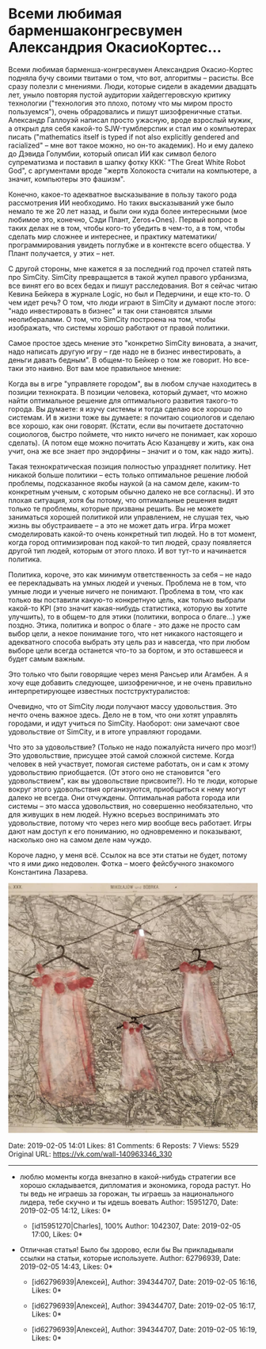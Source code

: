 # Всеми любимая барменшаконгресвумен Александрия ОкаcиоКортес...

Всеми любимая барменша-конгресвумен Александрия Окаcио-Кортес подняла бучу своими твитами о том, что вот, алгоритмы – расисты. Все сразу полезли с мнениями. Люди, которые сидели в академии двадцать лет, уныло повторяя пустой аудитории хайдеггеровскую критику технологии ("технология это плохо, потому что мы миром просто пользуемся"), очень обрадовались и пишут шизофреничные статьи. Александр Галлоуэй написал просто ужасную, вроде взрослый мужик, а открыл для себя какой-то SJW-тумблерспик и стал им о компьютерах писать ("mathematics itself is typed if not also explicitly gendered and racialized" – мне вот такое можно, но он-то академик). Но и ему далеко до Дэвида Голумбии, который описал ИИ как символ белого супрематизма и поставил в шапку фотку ККК: "The Great White Robot God", с аргументами вроде "жертв Холокоста считали на компьютере, а значит, компьютеры это фашизм". 
 
Конечно, какое-то адекватное высказывание в пользу такого рода рассмотрения ИИ необходимо. Но таких высказываний уже было немало те же 20 лет назад, и были они куда более интересными (мое любимое это, конечно, Сэди Плант, Zeros+Ones). Первый вопрос в таких делах не в том, чтобы кого-то убедить в чем-то, а в том, чтобы сделать мир сложнее и интереснее, и практику математики/программирования увидеть поглубже и в контексте всего общества. У Плант получается, у этих – нет. 
 
С другой стороны, мне кажется я за последний год прочел статей пять про SimCity. SimCity превращается в такой жупел правого урбанизма, все винят его во всех бедах и пишут расследования. Вот я сейчас читаю Кевина Бейкера в журнале Logic, но был и Педерчини, и еще кто-то. О чем идет речь? О том, что люди играют в SimCity и думают после этого: "надо инвестировать в бизнес" и так они становятся злыми неолибералами. О том, что SimCity построена на том, чтобы изображать, что системы хорошо работают от правой политики. 
 
Самое простое здесь мнение это "конкретно SimCity виновата, а значит, надо написать другую игру – где надо не в бизнес инвестировать, а деньги давать бедным". В общем-то Бейкер о том же говорит. Но все-таки это наивно. Вот вам мое правильное мнение: 
 
Когда вы в игре "управляете городом", вы в любом случае находитесь в позиции технократа. В позиции человека, который думает, что можно найти оптимальное решение для оптимального развития такого-то города. Вы думаете: я изучу системы и тогда сделаю все хорошо по системам. И в жизни тоже вы думаете: я почитаю социологов и сделаю все хорошо, как они говорят. (Кстати, если вы почитаете достаточно социологов, быстро поймете, что никто ничего не понимает, как хорошо сделать). (А потом еще можно почитать Асю Казанцеву и жить, как она учит, она же все знает про эндорфины – значит и о том, как надо жить). 
 
Такая технократическая позиция полностью упраздняет политику. Нет никакой больше политики – есть только оптимальное решение любой проблемы, подсказанное якобы наукой (а на самом деле, каким-то конкретным ученым, с которым обычно далеко не все согласны). И это плохая ситуация, хотя бы потому, что оптимальные решения видят только те проблемы, которые призваны решить. Вы не можете заниматься хорошей политикой или управлением, не слушая тех, чью жизнь вы обустраиваете – а это не может дать игра. Игра может смоделировать какой-то очень конкретный тип людей. Но в тот момент, когда город оптимизирован под какой-то тип людей, сразу появляется другой тип людей, которым от этого плохо. И вот тут-то и начинается политика. 
 
Политика, короче, это как минимум ответственность за себя – не надо ее перекладывать на умных людей и ученых. Проблема не в том, что умные люди и ученые ничего не понимают. Проблема в том, что как только вы поставили какую-то конкретную цель, как только выбрали какой-то KPI (это значит какая-нибудь статистика, которую вы хотите улучшить), то в общем-то для этики (политики, вопроса о благе...) уже поздно. Этика, политика и вопрос о благе - это даже не просто сам выбор цели, а некое понимание того, что нет никакого настоящего и адекватного способа выбрать эту цель раз и навсегда, что при любом выборе цели всегда останется что-то за бортом, и это оставшееся и будет самым важным. 
 
Это только что были говорящие через меня Рансьер или Агамбен. А я хочу еще добавить следующее, шизофреничное, и не очень правильно интерпретирующее известных постструктуралистов: 
 
Очевидно, что от SimCity люди получают массу удовольствия. Это нечто очень важное здесь. Дело не в том, что они хотят управлять городами, и идут учиться по SimCity. Наоборот: они замечают свое удовольствие от SimCity, и в итоге управляют городами. 
 
Что это за удовольствие? (Только не надо пожалуйста ничего про мозг!) Это удовольствие, присущее этой самой сложной системе. Когда человек в ней участвует, помогая системе работать, он и сам к этому удовольствию приобщается. (От этого оно не становится "его удовольствием", как вы удовольствие присвоите?). Но те люди, которые вокруг этого удовольствия организуются, приобщиться к нему могут далеко не всегда. Они отчуждены. Оптимальная работа города или системы – это масса удовольствия, но совершенно необязательно, что для живущих в нем людей. Нужно всерьез воспринимать это удовольствие, потому что через него мир вообще весь работает. Игры дают нам доступ к его пониманию, но одновременно и показывают, насколько оно на самом деле нам чуждо. 
 
Короче ладно, у меня всё. Ссылок на все эти статьи не будет, потому что я ими дико недоволен. Фотка – моего фейсбучного знакомого Константина Лазарева.

![](attachments/456239102.jpg)

Date: 2019-02-05 14:01
Likes: 81
Comments: 6
Reposts: 7
Views: 5529
Original URL: https://vk.com/wall-140963346_330



--------------------

  * люблю моменты когда внезапно в какой-нибудь стратегии все хорошо складывается, дипломатия и экономика, города растут. Но ты ведь не играешь за горожан, ты играешь за национального лидера, тебе скучно и ты идешь воевать
    Author: 15951270, Date: 2019-02-05 14:12, Likes: 0*

      * [id15951270|Charles], 100%
        Author: 1042307, Date: 2019-02-05 17:00, Likes: 0*


  * Отличная статья! Было бы здорово, если бы Вы прикладывали ссылки на статьи, которые используете.
    Author: 62796939, Date: 2019-02-05 14:43, Likes: 0*

      * [id62796939|Алексей],
        Author: 394344707, Date: 2019-02-05 16:16, Likes: 0*

      * [id62796939|Алексей],
        Author: 394344707, Date: 2019-02-05 16:17, Likes: 0*

      * [id62796939|Алексей],
        Author: 394344707, Date: 2019-02-05 16:19, Likes: 0*

